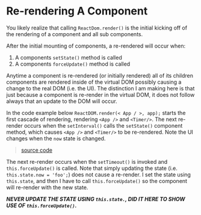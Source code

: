 # Re-rendering A Component

You likely realize that calling `ReactDom.render()` is the initial kicking off of the rendering of a component and all sub components.

After the initial mounting of components, a re-rendered will occur when:

1. A components `setState()` method is called
2. A components `forceUpdate()` method is called

Anytime a component is re-rendered (or initially rendered) all of its children components are rendered inside of the virtual DOM possibly causing a change to the real DOM (i.e. the UI). The distinction I am making here is that just because a component is re-render in the virtual DOM, it does not follow always that an update to the DOM will occur.

In the code example below `ReactDOM.render(< App / >, app);` starts the first cascade of rendering, rendering `<App />` and `<Timer/>`. The next re-render occurs when the `setInterval()` calls the `setState()` component method, which causes `<App />` and `<Timer/>` to be re-rendered. Note the UI changes when the `now` state is changed.

> [source code](https://jsfiddle.net/codylindley/ewewfxg0/#tabs=js,result,html,resources)

 The next re-render occurs when the `setTimeout()` is invoked and `this.forceUpdate()` is called. Note that simply updating the state (i.e. `this.state.now = 'foo';`) does not cause a re-render. I set the state using `this.state`, and then I have to call `this.forceUpdate()` so the component will re-render with the new state.

 ***NEVER UPDATE THE STATE USING `this.state.`, DID IT HERE TO SHOW USE OF `this.forceUpdate()`.***
